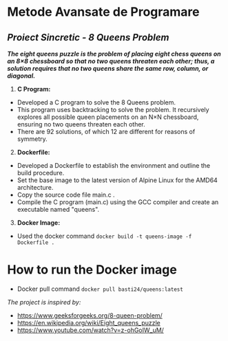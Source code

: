 # Metode Avansate de Programare
## *Proiect Sincretic - 8 Queens Problem*

***The eight queens puzzle is the problem of placing eight chess queens on an 8×8 chessboard so that no two queens threaten each other; thus, a solution requires that no two queens share the same row, column, or diagonal.***

1. **C Program:**
- Developed a C program to solve the 8 Queens problem.
- This program uses backtracking to solve the problem. It recursively explores all possible queen placements on an N×N chessboard, 
  ensuring no two queens threaten each other. 
- There are 92 solutions, of which 12 are different for reasons of symmetry.

2. **Dockerfile:**
- Developed a Dockerfile to establish the environment and outline the build procedure.
- Set the base image to the latest version of Alpine Linux for the AMD64 architecture.
- Copy the source code file main.c .
- Compile the C program (main.c) using the GCC compiler and create an executable named "queens".

3. **Docker Image:**
- Used the docker command ```docker build -t queens-image -f Dockerfile .```

# How to run the Docker image
- Docker pull command ```docker pull basti24/queens:latest```

*The project is inspired by:*
- https://www.geeksforgeeks.org/8-queen-problem/
- https://en.wikipedia.org/wiki/Eight_queens_puzzle
- https://www.youtube.com/watch?v=z-ohGoIW_uM/

